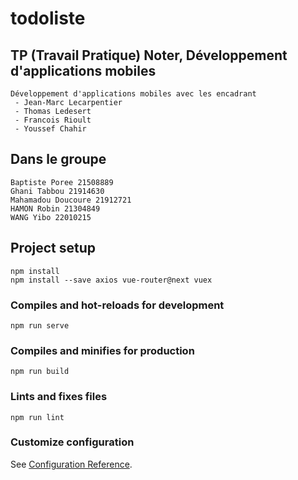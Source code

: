 # todoliste

## TP (Travail Pratique) Noter, Développement d'applications mobiles
```
Développement d'applications mobiles avec les encadrant 
 - Jean-Marc Lecarpentier
 - Thomas Ledesert 
 - Francois Rioult  
 - Youssef Chahir
```

## Dans le groupe
```
Baptiste Poree 21508889
Ghani Tabbou 21914630
Mahamadou Doucoure 21912721
HAMON Robin 21304849
WANG Yibo 22010215
```

## Project setup
```
npm install 
npm install --save axios vue-router@next vuex
```

### Compiles and hot-reloads for development
```
npm run serve
```

### Compiles and minifies for production
```
npm run build
```

### Lints and fixes files
```
npm run lint
```

### Customize configuration
See [Configuration Reference](https://cli.vuejs.org/config/).
